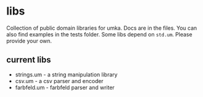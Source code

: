 # libs
Collection of public domain libraries for umka. Docs are in the files. You can also find examples in the tests folder. Some libs depend on `std.um`. Please provide your own.

## current libs

- strings.um  - a string manipulation library
- csv.um      - a csv parser and encoder
- farbfeld.um - farbfeld parser and writer
